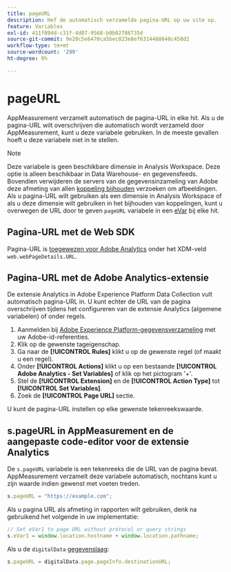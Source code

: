 ```yaml
---
title: pageURL
description: Hef de automatisch verzamelde pagina-URL op uw site op.
feature: Variables
exl-id: 411f894d-c31f-4d07-9568-b0b02786735d
source-git-commit: 9e20c5e6470ca5bec823e8ef6314468648c458d2
workflow-type: tm+mt
source-wordcount: '299'
ht-degree: 0%

---
```


# pageURL

AppMeasurement verzamelt automatisch de pagina-URL in elke hit. Als u de pagina-URL wilt overschrijven die automatisch wordt verzameld door AppMeasurement, kunt u deze variabele gebruiken. In de meeste gevallen hoeft u deze variabele niet in te stellen.

>[!NOTE]
>
>Deze variabele is geen beschikbare dimensie in Analysis Workspace. Deze optie is alleen beschikbaar in Data Warehouse- en gegevensfeeds. Bovendien verwijderen de servers van de gegevensinzameling van Adobe deze afmeting van allen [koppeling bijhouden](/help/implement/vars/functions/tl-method.md) verzoeken om afbeeldingen. Als u pagina-URL wilt gebruiken als een dimensie in Analysis Workspace of als u deze dimensie wilt gebruiken in het bijhouden van koppelingen, kunt u overwegen de URL door te geven `pageURL` variabele in een [eVar](evar.md) bij elke hit.

## Pagina-URL met de Web SDK

Pagina-URL is [toegewezen voor Adobe Analytics](https://experienceleague.adobe.com/docs/analytics/implementation/aep-edge/variable-mapping.html) onder het XDM-veld `web.webPageDetails.URL`.

## Pagina-URL met de Adobe Analytics-extensie

De extensie Analytics in Adobe Experience Platform Data Collection vult automatisch pagina-URL in. U kunt echter de URL van de pagina overschrijven tijdens het configureren van de extensie Analytics (algemene variabelen) of onder regels.

1. Aanmelden bij [Adobe Experience Platform-gegevensverzameling](https://experience.adobe.com/data-collection) met uw Adobe-id-referenties.
2. Klik op de gewenste tageigenschap.
3. Ga naar de **[!UICONTROL Rules]** klikt u op de gewenste regel (of maakt u een regel).
4. Onder **[!UICONTROL Actions]** klikt u op een bestaande **[!UICONTROL Adobe Analytics - Set Variables]** of klik op het pictogram &#39;+&#39;.
5. Stel de **[!UICONTROL Extension]** en de **[!UICONTROL Action Type]** tot **[!UICONTROL Set Variables]**.
6. Zoek de **[!UICONTROL Page URL]** sectie.

U kunt de pagina-URL instellen op elke gewenste tekenreekswaarde.

## s.pageURL in AppMeasurement en de aangepaste code-editor voor de extensie Analytics

De `s.pageURL` variabele is een tekenreeks die de URL van de pagina bevat. AppMeasurement verzamelt deze variabele automatisch, nochtans kunt u zijn waarde indien gewenst met voeten treden.

```js
s.pageURL = "https://example.com";
```

Als u pagina URL als afmeting in rapporten wilt gebruiken, denk na gebruikend het volgende in uw implementatie:

```js
// Set eVar1 to page URL without protocol or query strings
s.eVar1 = window.location.hostname + window.location.pathname;
```

Als u de `digitalData` [gegevenslaag](../../prepare/data-layer.md):

```js
s.pageURL = digitalData.page.pageInfo.destinationURL;
```
